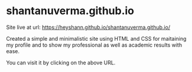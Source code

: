 # shantanuverma.github.io

Site live at url: https://heyshann.github.io/shantanuverma.github.io/

Created a simple and minimalistic site using HTML and CSS for maitaining my profile and to show my professional as well as academic results with ease.

You can visit it by clicking on the above URL.
